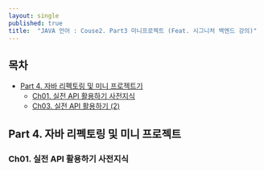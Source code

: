 ```yaml
---
layout: single
published: true
title:  "JAVA 언어 : Couse2. Part3 미니프로젝트 (Feat. 시그니처 백엔드 강의)"
---
```




## 목차

- [Part 4. 자바 리펙토링 및 미니 프로젝트기](#part-4-자바-리펙토링-및-미니-프로젝트)
  * [Ch01. 실전 API 활용하기 사전지식](#ch01-실전-api-활용하기-사전지식)
  * [Ch03. 실전 API 활용하기 (2)](#ch03-실전-api-활용하기-2)

## Part 4. 자바 리펙토링 및 미니 프로젝트

### Ch01. 실전 API 활용하기 사전지식
